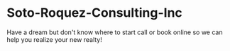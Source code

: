# Soto-Roquez-Consulting-Inc
Have a dream but don't know where to start call or book online so we can help you realize your new realty!

